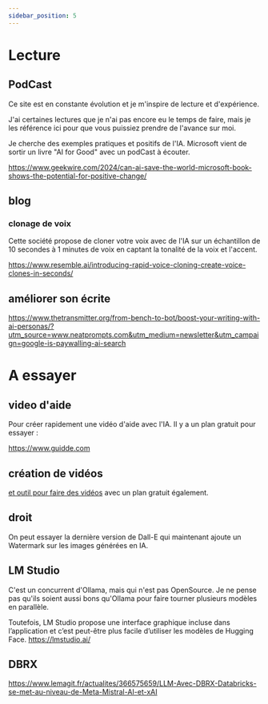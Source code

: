 ```yaml
---
sidebar_position: 5
---
```


# Lecture

## PodCast

Ce site est en constante évolution et je m'inspire de lecture et d'expérience.

J'ai certaines lectures que je n'ai pas encore eu le temps de faire, mais je les
référence ici pour que vous puissiez  prendre de l'avance sur moi.

Je cherche des exemples pratiques et positifs de l'IA. Microsoft vient de sortir un livre
"AI for Good" avec un podCast à écouter.

https://www.geekwire.com/2024/can-ai-save-the-world-microsoft-book-shows-the-potential-for-positive-change/

## blog

### clonage de voix

Cette société propose de cloner votre voix avec de l'IA sur un échantillon de 10 secondes à 1 minutes de voix en captant la tonalité de la voix et l'accent.

https://www.resemble.ai/introducing-rapid-voice-cloning-create-voice-clones-in-seconds/

## améliorer son écrite

https://www.thetransmitter.org/from-bench-to-bot/boost-your-writing-with-ai-personas/?utm_source=www.neatprompts.com&utm_medium=newsletter&utm_campaign=google-is-paywalling-ai-search

# A essayer

## video d'aide

Pour créer rapidement une vidéo d'aide avec l'IA. Il y a un plan gratuit pour essayer :

https://www.guidde.com

## création de vidéos

[et outil pour faire des vidéos](http://visla.us/) avec un plan gratuit également.

## droit

On peut essayer la dernière version de Dall-E qui maintenant ajoute un Watermark sur les images générées en IA.

## LM Studio

C'est un concurrent d'Ollama, mais qui n'est pas OpenSource. Je ne pense pas qu'ils soient aussi bons qu'Ollama pour faire tourner plusieurs modèles en parallèle.

Toutefois, LM Studio propose une interface graphique incluse dans l’application et c’est peut-être plus facile d’utiliser les modèles de Hugging Face.
https://lmstudio.ai/

## DBRX

https://www.lemagit.fr/actualites/366575659/LLM-Avec-DBRX-Databricks-se-met-au-niveau-de-Meta-Mistral-AI-et-xAI

